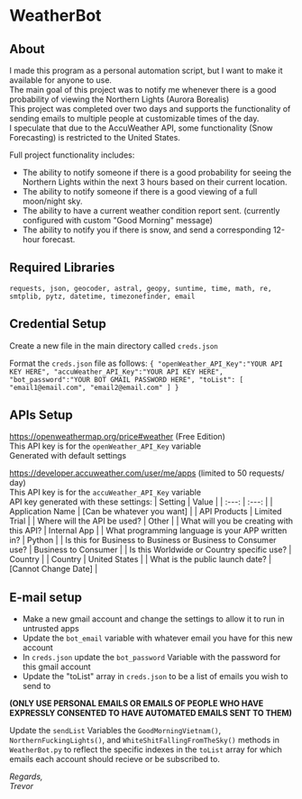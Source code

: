 # WeatherBot

## About  
I made this program as a personal automation script, but I want to make it available for anyone to use.  
The main goal of this project was to notify me whenever there is a good probability of viewing the Northern Lights (Aurora Borealis)  
This project was completed over two days and supports the functionality of sending emails to multiple people at customizable times of the day.  
I speculate that due to the AccuWeather API, some functionality (Snow Forecasting) is restricted to the United States.  
  
Full project functionality includes:  
 - The ability to notify someone if there is a good probability for seeing the Northern Lights within the next 3 hours based on their current location.  
 - The ability to notify someone if there is a good viewing of a full moon/night sky.  
 - The ability to have a current weather condition report sent. (currently configured with custom "Good Morning" message)  
 - The ability to notify you if there is snow, and send a corresponding 12-hour forecast.  

## **Required Libraries**  
```requests, json, geocoder, astral, geopy, suntime, time, math, re, smtplib, pytz, datetime, timezonefinder, email```

## **Credential Setup**

  Create a new file in the main directory called ``creds.json``

  Format the ``creds.json`` file as follows:
	```{
	"openWeather_API_Key":"YOUR API KEY HERE",
	"accuWeather_API_Key":"YOUR API KEY HERE",
	"bot_password":"YOUR BOT GMAIL PASSWORD HERE",
	"toList":
	[
	"email1@email.com",
	"email2@email.com"
	]
	}```



## **APIs Setup**

  https://openweathermap.org/price#weather (Free Edition)  
    This API key is for the ``openWeather_API_Key`` variable  
    Generated with default settings  

  https://developer.accuweather.com/user/me/apps (limited to 50 requests/ day)   
    This API key is for the ``accuWeather_API_Key`` variable  
    API key generated with these settings:
| Setting | Value |
| :---: | :---: |
| Application Name 	                                                | [Can be whatever you want] |
| API Products 	                                                    | Limited Trial |
| Where will the API be used? 	                                    | Other |
| What will you be creating with this API?                          | Internal App |
| What programming language is your APP written in? 	              | Python |
| Is this for Business to Business or Business to Consumer use? 	  | Business to Consumer |
| Is this Worldwide or Country specific use? 	                      | Country |
| Country 	                                                        | United States |
| What is the public launch date? 	                                | [Cannot Change Date] |
    
## **E-mail setup**
 - Make a new gmail account and change the settings to allow it to run in untrusted apps
 - Update the ``bot_email`` variable with whatever email you have for this new account
 - In ``creds.json`` update the ``bot_password`` Variable with the password for this gmail account
 - Update the "toList" array in ``creds.json`` to be a list of emails you wish to send to  
	  
  **(ONLY USE PERSONAL EMAILS OR EMAILS OF PEOPLE WHO HAVE EXPRESSLY CONSENTED TO HAVE AUTOMATED EMAILS SENT TO THEM)**  
	  
  Update the ``sendList`` Variables the ``GoodMorningVietnam()``, ``NorthernFuckingLights()``, and ``WhiteShitFallingFromTheSky()`` methods in ``WeatherBot.py`` to reflect the specific indexes in the ``toList`` array for which emails each account should recieve or be subscribed to.

*Regards,*  
*Trevor* 
